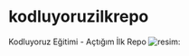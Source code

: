 # kodluyoruzilkrepo
Kodluyoruz Eğitimi - Açtığım İlk Repo
![resim]("https://tr.pinterest.com/pin/ATloZK7qjkpEYROY7QMUCUGWI7jPx8r4iQFAm1A6jOktL0JKFSSv52c/"):